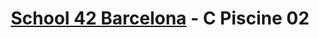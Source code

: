 <div align="center">

# [School 42 Barcelona](https://www.42barcelona.com/es) - C Piscine 02

</div>
